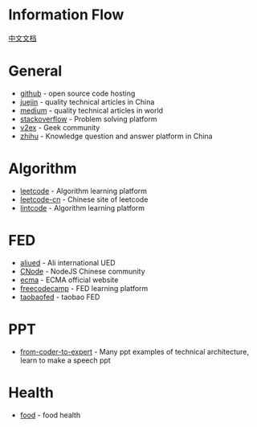 # Information Flow

[中文文档](./information_flow_zh.md)

# General

- [github](https://github.com/) - open source code hosting
- [juejin](https://juejin.im/) - quality technical articles in China
- [medium](https://medium.com/) - quality technical articles in world
- [stackoverflow](https://stackoverflow.com/) - Problem solving platform
- [v2ex](https://www.v2ex.com/) - Geek community
- [zhihu](https://www.zhihu.com/) - Knowledge question and answer platform in China


# Algorithm

- [leetcode](https://leetcode.com/) - Algorithm learning platform
- [leetcode-cn](https://leetcode-cn.com/) - Chinese site of leetcode
- [lintcode](https://www.lintcode.com/) - Algorithm learning platform


# FED

- [aliued](http://www.aliued.com/) - Ali international UED
- [CNode](https://cnodejs.org/) - NodeJS Chinese community
- [ecma](http://www.ecma-international.org/) - ECMA official website
- [freecodecamp](https://www.freecodecamp.org/) - FED learning platform
- [taobaofed](http://taobaofed.org/) - taobao FED


# PPT
- [from-coder-to-expert](https://github.com/FunnyLiu/from_coder_to_expert) - Many ppt examples of technical architecture, learn to make a speech ppt

# Health

- [food](http://www.1qibi.com/food/food_index.php) - food health